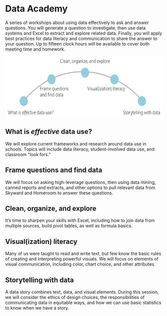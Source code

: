 # Data Academy

A series of workshops about using data effectively to ask and answer questions. You will generate a question to investigate, then use data systems and Excel to extract and explore related data. Finally, you will apply best practices for data literacy and communication to share the answer to your question. Up to fifteen clock hours will be available to cover both meeting time and homework. 

<a href="url"><img src="https://github.com/tlricherson/dataacademy/blob/master/graphics/Story%20Arc.png" align="center" height="200"  ></a>

## What is _effective_ data use? ##

We will explore current frameworks and research around data use in schools. Topics will include data literacy, student-involved data use, and classroom “look fors.” 

## Frame questions and find data ##

We will focus on asking high-leverage questions, then using data mining, canned reports and extracts, and other options to pull relevant data from Skyward and Homeroom to answer these questions.

## Clean, organize, and explore ##

It’s time to sharpen your skills with Excel, including how to join data from multiple sources, build pivot tables, as well as formula basics.

## Visual(ization) literacy ##

Many of us were taught to read and write text, but few know the basic rules of creating and interpreting powerful visuals. We will focus on elements of visual communication, including color, chart choice, and other attributes. 

## Storytelling with data ##

A data story combines text, data, and visual elements. During this session, we will consider the ethics of design choices, the responsibilities of communicating data in equitable ways, and how we can use basic statistics to know when we have a story.
